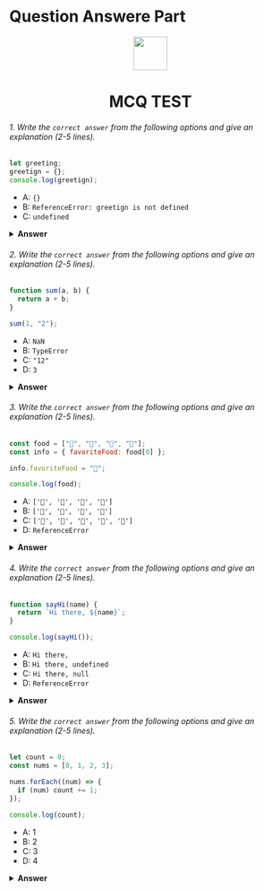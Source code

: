 
# Question Answere Part

<div align="center">
  <img height="60" src="https://edurev.gumlet.io/AllImages/original/ApplicationImages/CourseImages/944e5d47-8c55-4a89-91e5-22ab5f2798fc_CI.png">
  <h1>MCQ TEST</h1>
</div>

###### 1. Write the `correct answer` from the following options and give an explanation (2-5 lines).

```javascript
let greeting;
greetign = {};
console.log(greetign);
```

- A: `{}`
- B: `ReferenceError: greetign is not defined`
- C: `undefined`

<details><summary><b>Answer</b></summary>
<p>

#### Answer: A .

<i>Write your explanation here</i>
The reason for answer is "A". First the global variable is declared with let. Then that variable name is changed and empty object is given in it and changed variable is consoled, so answere will be A "{}".
</p>
</details>

###### 2. Write the `correct answer` from the following options and give an explanation (2-5 lines).

```javascript
function sum(a, b) {
  return a + b;
}

sum(1, "2");
```

- A: `NaN`
- B: `TypeError`
- C: `"12"`
- D: `3`

<details><summary><b>Answer</b></summary>
<p>

#### Answer: C .

<i>Write your explanation here</i>
The reason for answer is "C". Because the number is given as input first and then a string is given. And these two are said to be added. But JavaScript can never add a number to a string. So putting the two inputs side by side gives "12" as string.
</p>
</details>

###### 3. Write the `correct answer` from the following options and give an explanation (2-5 lines).

```javascript
const food = ["🍕", "🍫", "🥑", "🍔"];
const info = { favoriteFood: food[0] };

info.favoriteFood = "🍝";

console.log(food);
```

- A: `['🍕', '🍫', '🥑', '🍔']`
- B: `['🍝', '🍫', '🥑', '🍔']`
- C: `['🍝', '🍕', '🍫', '🥑', '🍔']`
- D: `ReferenceError`

<details><summary><b>Answer</b></summary>
<p>

#### Answer: A .

<i>Write your explanation here</i>
The reason for the answer being "A" is that here the array is placed in a variable called food. And the object is kept in a variable called info. Later the value of that object is changed which does not change the variable called food. And since food has been consoled, its value will remain the same.
</p>
</details>

###### 4. Write the `correct answer` from the following options and give an explanation (2-5 lines).

```javascript
function sayHi(name) {
  return `Hi there, ${name}`;
}

console.log(sayHi());
```

- A: `Hi there,`
- B: `Hi there, undefined`
- C: `Hi there, null`
- D: `ReferenceError`

<details><summary><b>Answer</b></summary>
<p>

#### Answer: B .

<i>Write your explanation here</i>
The reason the answer is "B" is because a function called sayHi has been declared. In which a props called name is sent. And "Hi there, and that name" is printed as return. No value is given when calling the function. Again, the default value of the props is not given, so the props named "name" did not get any value, so the console did "Hi there, undefined".
</p>
</details>

###### 5. Write the `correct answer` from the following options and give an explanation (2-5 lines).

```javascript
let count = 0;
const nums = [0, 1, 2, 3];

nums.forEach((num) => {
  if (num) count += 1;
});

console.log(count);
```

- A: 1
- B: 2
- C: 3
- D: 4

<details><summary><b>Answer</b></summary>
<p>

#### Answer: C .

<i>Write your explanation here</i>
First, a variable called count is declared and its initial value is 0. And another variable is declared where the value from 0 to 3 is kept. Then that array is foreEached and checked with if condition that when the truthy value is found in the array then the value of count will be increased by 1. Since there are 3 truthy values ​​in the array, the total is 3 by adding 3 times 1. So the answer is "C".
</p>
</details>

